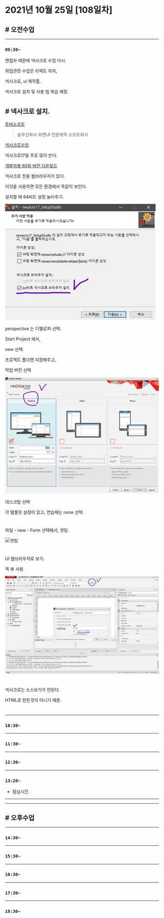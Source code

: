 # 2021년 10월 25일 [108일차]

## # 오전수업
----
### `09:30~`

면접자 때문에 넥사크로 수업 다시.      

취업관련 수업은 리액트 까지,      

넥사크로, ui 제작툴.    

넥사크로 설치 및 사용 법 복습 예정.  

#

## # 넥사크로 설치.      

[투비소프트](https://www.tobesoft.com/Index.do)    
> 솔루션회사 화면UI 전문제작 소프트회사    

[넥사크로수업](http://support.tobesoft.co.kr/Support/index.html)    

넥사크로17을 주로 많이 쓴다.   

[개발자용 60일 버전 다운로드](http://support.tobesoft.co.kr/Support/index.html)      


넥사크로 전용 웹브라우저가 있다.   

이것을 사용하면 모든 환경에서 똑같이 보인다.   

설치할 때 64비트 설정 눌러주기.   

![설치](https://github.com/SungWoo0315/study-repository/blob/main/image-save/20211025%201000_%EB%84%A5%EC%82%AC%ED%81%AC%EB%A1%9C%20%EC%84%A4%EC%B9%98.png)   


perspective 는 디벨로퍼 선택.    

Start Project 에서,   

new 선택.    

프로젝트 폴더명 지정해주고,      

작업 버전 선택        

![작업버전](https://github.com/SungWoo0315/study-repository/blob/main/image-save/20211025%201008_%EB%84%A5%EC%82%AC%ED%81%AC%EB%A1%9C%20%EC%84%A4%EC%A0%952.png)         

데스크탑 선택     

각 템플릿 설정이 있고,   연습때는 none 선택.        

#

파일 - new - Form 선택해서, 셋팅.      

![셋팅]()   


#

UI 웹브라우저로 보기.     

퀵 뷰 사용.  

![퀵뷰사용](https://github.com/SungWoo0315/study-repository/blob/main/image-save/20211025%201019_%EB%84%A5%EC%82%AC%ED%81%AC%EB%A1%9C%203.png)    

#

넥사크로는 소스보기가 안된다.   

HTML로 만든것이 아니기 때문.   

#











----
### `10:30~`








----
### `11:30~`








----
### `12:30~`








----
### `13:20~`

  - 점심시간.

---
---

## # 오후수업

---
### `14:30~`










---
### `15:30~`









----
### `16:30~`








----
### `17:30~`








----
### `18:30~`

